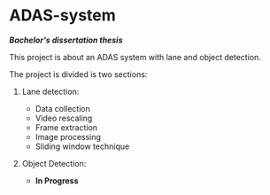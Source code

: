 # ADAS-system
***Bachelor's dissertation thesis***

This project is about an ADAS system with lane and object detection.

The project is divided is two sections:
  
  1. Lane detection:
  
      - Data collection
      - Video rescaling 
      - Frame extraction
      - Image processing
      - Sliding window technique
      
  2. Object Detection:
      - **In Progress**
    
      
